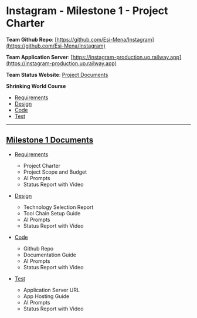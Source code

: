 # Instagram - Milestone 1 - Project Charter

**Team Github Repo**:  [https://github.com/Esi-Mena/Instagram](https://github.com/Esi-Mena/Instagram)

**Team Application Server**:  [https://instagram-production.up.railway.app](https://instagram-production.up.railway.app)

**Team Status Website**:  [Project Documents](https://github.com/Esi-Mena/Instagram/tree/main/Documents)

**Shrinking World Course**

* [Requirements](https://seamanslog.com/sweng/m1-lesson-Lesson_1.md)
* [Design](https://seamanslog.com/sweng/m1-lesson-Lesson_2.md)
* [Code](https://seamanslog.com/sweng/m1-lesson-Lesson_3.md)
* [Test](https://seamanslog.com/sweng/m1-lesson-Lesson_4.md)

---

## [Milestone 1 Documents](https://github.com/Esi-Mena/Instagram/tree/main/Documents/Milestone-1)


* [Requirements](https://github.com/Esi-Mena/Instagram/tree/main/Documents/Milestone-1/Requirements)
    * Project Charter
    * Project Scope and Budget
    * AI Prompts
    * Status Report with Video

* [Design](https://github.com/Esi-Mena/Instagram/tree/main/Documents/Milestone-1/Design) 
    * Technology Selection Report
    * Tool Chain Setup Guide
    * AI Prompts
    * Status Report with Video

* [Code](https://github.com/Esi-Mena/Instagram/tree/main/Documents/Milestone-1/Code)
    * Github Repo
    * Documentation Guide
    * AI Prompts
    * Status Report with Video

* [Test](https://github.com/Esi-Mena/Instagram/tree/main/Documents/Milestone-1/Test)
    * Application Server URL
    * App Hosting Guide
    * AI Prompts
    * Status Report with Video

